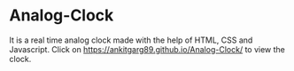 # Analog-Clock
It is a real time analog clock made with the help of HTML, CSS and Javascript.
Click on https://ankitgarg89.github.io/Analog-Clock/ to view the clock.
